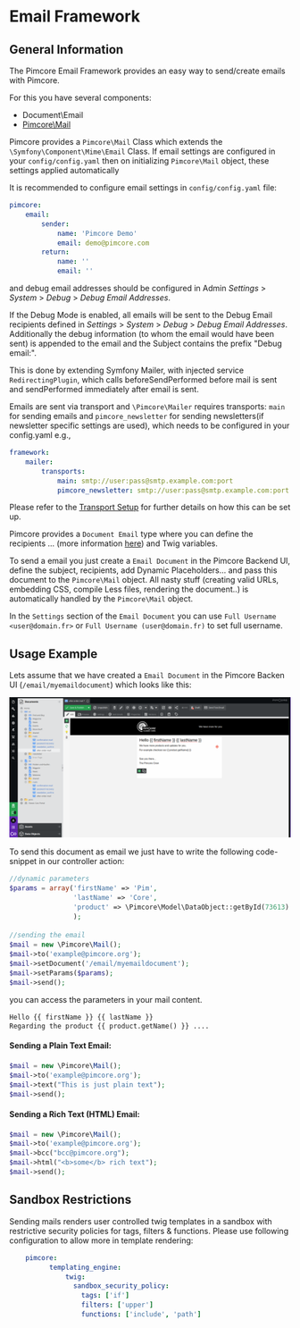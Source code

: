# Email Framework

## General Information
The Pimcore Email Framework provides an easy way to send/create emails with Pimcore.
  
For this you have several components:
* Document\\Email
* [Pimcore\Mail](./01_Pimcore_Mail.md)

Pimcore provides a `Pimcore\Mail` Class which extends the `\Symfony\Component\Mime\Email` Class. 
If email settings are configured in your `config/config.yaml` then on initializing 
`Pimcore\Mail` object, these settings applied automatically

It is recommended to configure email settings in `config/config.yaml` file:
```yaml
pimcore:
    email:
        sender:
            name: 'Pimcore Demo'
            email: demo@pimcore.com
        return:
            name: ''
            email: ''
```
and debug email addresses should be configured in Admin *Settings* > *System* > *Debug* > *Debug Email Addresses*.

If the Debug Mode is enabled, all emails will be sent to the
Debug Email recipients defined in *Settings* > *System* > *Debug* > *Debug Email Addresses*.
Additionally the debug information (to whom the email would have been sent) is appended to the email
and the Subject contains the prefix "Debug email:".

This is done by extending Symfony Mailer, with injected service `RedirectingPlugin`, which calls beforeSendPerformed before mail is sent and sendPerformed immediately after email is sent.

Emails are sent via transport and `\Pimcore\Mailer` requires transports: `main` for sending emails and  `pimcore_newsletter` for sending newsletters(if newsletter specific settings are used), which needs to be configured in your config.yaml e.g.,
```yaml
framework:
    mailer:
        transports:
            main: smtp://user:pass@smtp.example.com:port
            pimcore_newsletter: smtp://user:pass@smtp.example.com:port
```
Please refer to the [Transport Setup](https://symfony.com/doc/current/mailer.html#transport-setup) for further details on how this can be set up.


Pimcore provides a `Document Email` type where you can define the recipients ... (more information 
[here](../../03_Documents/README.md)) and Twig variables. 

To send a email you just create a `Email Document` in the Pimcore Backend UI, define the subject, 
recipients, add Dynamic Placeholders... and pass this document to the `Pimcore\Mail` object. All 
nasty stuff (creating valid URLs, embedding CSS, compile Less files, rendering the document..) is 
automatically handled by the `Pimcore\Mail` object.

In the `Settings` section of the `Email Document` you can use `Full Username <user@domain.fr>` or `Full Username (user@domain.fr)` to set full username.

## Usage Example
Lets assume that we have created a `Email Document` in the Pimcore Backen UI (`/email/myemaildocument`) 
which looks like this:

![Pimcore Mail](../../img/pimcore-mail.png)

To send this document as email we just have to write the following code-snippet in our controller 
action:

```php
//dynamic parameters
$params = array('firstName' => 'Pim',
                'lastName' => 'Core',
                'product' => \Pimcore\Model\DataObject::getById(73613)
                );
 
//sending the email
$mail = new \Pimcore\Mail();
$mail->to('example@pimcore.org');
$mail->setDocument('/email/myemaildocument');
$mail->setParams($params);
$mail->send();
```

you can access the parameters in your mail content.
```twig
Hello {{ firstName }} {{ lastName }}
Regarding the product {{ product.getName() }} ....
```

#### Sending a Plain Text Email:
```php
$mail = new \Pimcore\Mail();
$mail->to('example@pimcore.org');
$mail->text("This is just plain text");
$mail->send();
```

#### Sending a Rich Text (HTML) Email: 
```php
$mail = new \Pimcore\Mail();
$mail->to('example@pimcore.org');
$mail->bcc("bcc@pimcore.org");
$mail->html("<b>some</b> rich text");
$mail->send();
```

## Sandbox Restrictions
Sending mails renders user controlled twig templates in a sandbox with restrictive 
security policies for tags, filters & functions. Please use following configuration to allow more in template rendering:

```yaml
    pimcore:
          templating_engine:
              twig:
                sandbox_security_policy:
                  tags: ['if']
                  filters: ['upper']
                  functions: ['include', 'path']
```